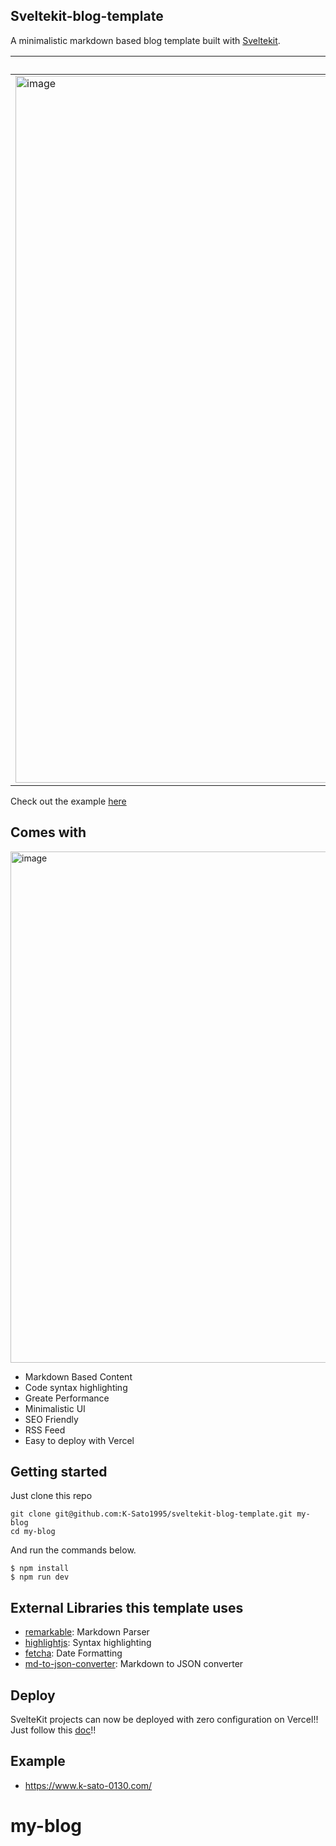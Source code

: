 ## Sveltekit-blog-template

A minimalistic markdown based blog template built with [Sveltekit](https://kit.svelte.dev/).

Home | Post Page
--- | ---
<img width="1131" alt="image" src="https://user-images.githubusercontent.com/32632542/157348324-10647187-1bb0-435e-ab0d-0de9516a5a2c.png"> | <img width="1112" alt="image" src="https://user-images.githubusercontent.com/32632542/157348272-ee3ee69f-c586-47d0-9bb1-70cccf500822.png">

Check out the example [here](https://sveltekit-blog-template-swart.vercel.app/)

## Comes with

<img width="818" alt="image" src="https://user-images.githubusercontent.com/32632542/157196010-def94db3-6218-4dca-8bbd-2a16baca754b.png">

- Markdown Based Content
- Code syntax highlighting
- Greate Performance
- Minimalistic UI
- SEO Friendly
- RSS Feed
- Easy to deploy with Vercel


## Getting started

Just clone this repo

```
git clone git@github.com:K-Sato1995/sveltekit-blog-template.git my-blog
cd my-blog
```

And run the commands below.

```
$ npm install
$ npm run dev
```


## External Libraries this template uses

- [remarkable](https://github.com/jonschlinkert/remarkable): Markdown Parser
- [highlightjs](https://github.com/highlightjs/highlight.js/): Syntax highlighting
- [fetcha](https://github.com/taylorhakes/fecha): Date Formatting
- [md-to-json-converter](https://github.com/K-Sato1995/md-to-json-converter): Markdown to JSON converter


## Deploy 

SvelteKit projects can now be deployed with zero configuration on Vercel!!
Just follow this [doc](https://vercel.com/changelog/sveltekit-projects-can-now-be-deployed-with-zero-configuration)!!


## Example
- https://www.k-sato-0130.com/

# my-blog
